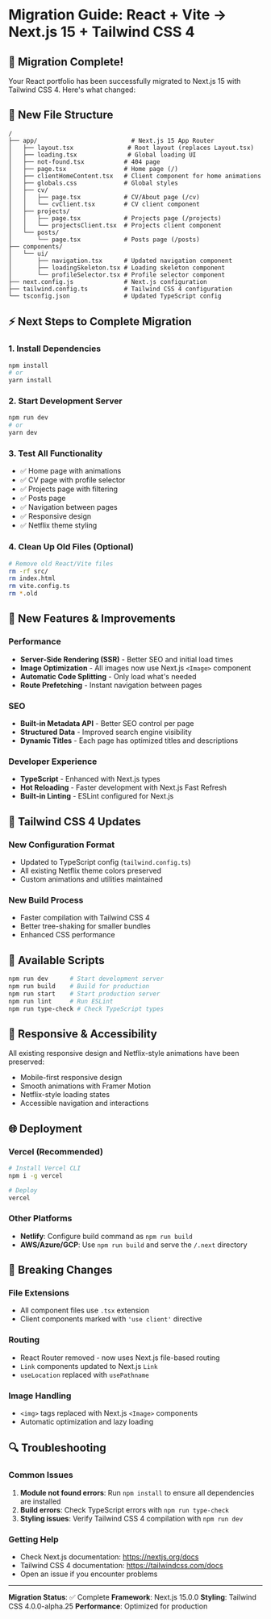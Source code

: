 # Migration Guide: React + Vite → Next.js 15 + Tailwind CSS 4

## 🎉 Migration Complete!

Your React portfolio has been successfully migrated to Next.js 15 with Tailwind CSS 4. Here's what changed:

## 📁 New File Structure

```
/
├── app/                          # Next.js 15 App Router
│   ├── layout.tsx               # Root layout (replaces Layout.tsx)
│   ├── loading.tsx              # Global loading UI
│   ├── not-found.tsx           # 404 page
│   ├── page.tsx                # Home page (/)
│   ├── clientHomeContent.tsx   # Client component for home animations
│   ├── globals.css             # Global styles
│   ├── cv/
│   │   ├── page.tsx            # CV/About page (/cv)
│   │   └── cvClient.tsx        # CV client component
│   ├── projects/
│   │   ├── page.tsx            # Projects page (/projects)
│   │   └── projectsClient.tsx  # Projects client component
│   └── posts/
│       └── page.tsx            # Posts page (/posts)
├── components/
│   └── ui/
│       ├── navigation.tsx      # Updated navigation component
│       ├── loadingSkeleton.tsx # Loading skeleton component
│       └── profileSelector.tsx # Profile selector component
├── next.config.js              # Next.js configuration
├── tailwind.config.ts          # Tailwind CSS 4 configuration
└── tsconfig.json               # Updated TypeScript config
```

## ⚡ Next Steps to Complete Migration

### 1. Install Dependencies
```bash
npm install
# or
yarn install
```

### 2. Start Development Server
```bash
npm run dev
# or
yarn dev
```

### 3. Test All Functionality
- ✅ Home page with animations
- ✅ CV page with profile selector
- ✅ Projects page with filtering
- ✅ Posts page
- ✅ Navigation between pages
- ✅ Responsive design
- ✅ Netflix theme styling

### 4. Clean Up Old Files (Optional)
```bash
# Remove old React/Vite files
rm -rf src/
rm index.html
rm vite.config.ts
rm *.old
```

## 🚀 New Features & Improvements

### Performance
- **Server-Side Rendering (SSR)** - Better SEO and initial load times
- **Image Optimization** - All images now use Next.js `<Image>` component
- **Automatic Code Splitting** - Only load what's needed
- **Route Prefetching** - Instant navigation between pages

### SEO
- **Built-in Metadata API** - Better SEO control per page
- **Structured Data** - Improved search engine visibility
- **Dynamic Titles** - Each page has optimized titles and descriptions

### Developer Experience
- **TypeScript** - Enhanced with Next.js types
- **Hot Reloading** - Faster development with Next.js Fast Refresh
- **Built-in Linting** - ESLint configured for Next.js

## 🎨 Tailwind CSS 4 Updates

### New Configuration Format
- Updated to TypeScript config (`tailwind.config.ts`)
- All existing Netflix theme colors preserved
- Custom animations and utilities maintained

### New Build Process
- Faster compilation with Tailwind CSS 4
- Better tree-shaking for smaller bundles
- Enhanced CSS performance

## 🔧 Available Scripts

```bash
npm run dev      # Start development server
npm run build    # Build for production
npm run start    # Start production server
npm run lint     # Run ESLint
npm run type-check # Check TypeScript types
```

## 📱 Responsive & Accessibility

All existing responsive design and Netflix-style animations have been preserved:
- Mobile-first responsive design
- Smooth animations with Framer Motion
- Netflix-style loading states
- Accessible navigation and interactions

## 🌐 Deployment

### Vercel (Recommended)
```bash
# Install Vercel CLI
npm i -g vercel

# Deploy
vercel
```

### Other Platforms
- **Netlify**: Configure build command as `npm run build`
- **AWS/Azure/GCP**: Use `npm run build` and serve the `/.next` directory

## 🚨 Breaking Changes

### File Extensions
- All component files use `.tsx` extension
- Client components marked with `'use client'` directive

### Routing
- React Router removed - now uses Next.js file-based routing
- `Link` components updated to Next.js `Link`
- `useLocation` replaced with `usePathname`

### Image Handling
- `<img>` tags replaced with Next.js `<Image>` components
- Automatic optimization and lazy loading

## 🔍 Troubleshooting

### Common Issues
1. **Module not found errors**: Run `npm install` to ensure all dependencies are installed
2. **Build errors**: Check TypeScript errors with `npm run type-check`
3. **Styling issues**: Verify Tailwind CSS 4 compilation with `npm run dev`

### Getting Help
- Check Next.js documentation: https://nextjs.org/docs
- Tailwind CSS 4 documentation: https://tailwindcss.com/docs
- Open an issue if you encounter problems

---

**Migration Status**: ✅ Complete
**Framework**: Next.js 15.0.0
**Styling**: Tailwind CSS 4.0.0-alpha.25
**Performance**: Optimized for production